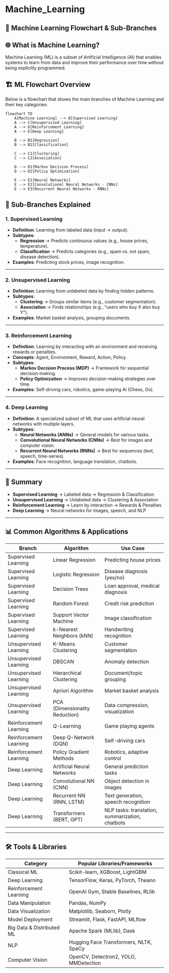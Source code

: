 # Machine_Learning
## 🤖 Machine Learning Flowchart & Sub-Branches
## 🌐 What is Machine Learning?

Machine Learning (ML) is a subset of Artificial Intelligence (AI) that enables systems to learn from data and improve their performance over time without being explicitly programmed.
## 🏗️ ML Flowchart Overview

Below is a flowchart that shows the main branches of Machine Learning and their key categories:
~~~mermaid
flowchart TD
    A[Machine Learning] --> B[Supervised Learning]
    A --> C[Unsupervised Learning]
    A --> D[Reinforcement Learning]
    A --> E[Deep Learning]
    
    B --> B1[Regression]
    B --> B2[Classification]

    C --> C1[Clustering]
    C --> C2[Association]

    D --> D1[Markov Decision Process]
    D --> D2[Policy Optimization]

    E --> E1[Neural Networks]
    E --> E2[Convolutional Neural Networks - CNNs]
    E --> E3[Recurrent Neural Networks - RNNs]
~~~
## 🔎 Sub-Branches Explained

### 1. Supervised Learning
- **Definition**: Learning from labeled data (input → output).  
- **Subtypes**:  
  - **Regression** → Predicts continuous values (e.g., house prices, temperature).  
  - **Classification** → Predicts categories (e.g., spam vs. not spam, disease detection).  
- **Examples**: Predicting stock prices, image recognition.  

---

### 2. Unsupervised Learning
- **Definition**: Learning from unlabeled data by finding hidden patterns.  
- **Subtypes**:  
  - **Clustering** → Groups similar items (e.g., customer segmentation).  
  - **Association** → Finds relationships (e.g., “users who buy X also buy Y”).  
- **Examples**: Market basket analysis, grouping documents.  

---

### 3. Reinforcement Learning
- **Definition**: Learning by interacting with an environment and receiving rewards or penalties.  
- **Concepts**: Agent, Environment, Reward, Action, Policy.  
- **Subtypes**:  
  - **Markov Decision Process (MDP)** → Framework for sequential decision-making.  
  - **Policy Optimization** → Improves decision-making strategies over time.  
- **Examples**: Self-driving cars, robotics, game-playing AI (Chess, Go).  

---

### 4. Deep Learning
- **Definition**: A specialized subset of ML that uses artificial neural networks with multiple layers.  
- **Subtypes**:  
  - **Neural Networks (ANNs)** → General models for various tasks.  
  - **Convolutional Neural Networks (CNNs)** → Best for images and computer vision.  
  - **Recurrent Neural Networks (RNNs)** → Best for sequences (text, speech, time-series).  
- **Examples**: Face recognition, language translation, chatbots.  

---

## 🚀 Summary
- **Supervised Learning** → Labeled data → Regression & Classification  
- **Unsupervised Learning** → Unlabeled data → Clustering & Association  
- **Reinforcement Learning** → Learn by interaction → Rewards & Penalties  
- **Deep Learning** → Neural networks for images, speech, and NLP  


---

## 📊 Common Algorithms & Applications

| **Branch**            | **Algorithm**              | **Use Case**                                     |
|------------------------|----------------------------|-------------------------------------------------|
| Supervised Learning    | Linear Regression          | Predicting house prices                         |
| Supervised Learning    | Logistic Regression        | Disease diagnosis (yes/no)                      |
| Supervised Learning    | Decision Trees             | Loan approval, medical diagnosis                |
| Supervised Learning    | Random Forest              | Credit risk prediction                          |
| Supervised Learning    | Support Vector Machine     | Image classification                            |
| Supervised Learning    | k-Nearest Neighbors (kNN)  | Handwriting recognition                         |
| Unsupervised Learning  | K-Means Clustering         | Customer segmentation                           |
| Unsupervised Learning  | DBSCAN                     | Anomaly detection                               |
| Unsupervised Learning  | Hierarchical Clustering    | Document/topic grouping                         |
| Unsupervised Learning  | Apriori Algorithm          | Market basket analysis                          |
| Unsupervised Learning  | PCA (Dimensionality Reduction) | Data compression, visualization            |
| Reinforcement Learning | Q-Learning                 | Game playing agents                             |
| Reinforcement Learning | Deep Q-Network (DQN)       | Self-driving cars                               |
| Reinforcement Learning | Policy Gradient Methods    | Robotics, adaptive control                      |
| Deep Learning          | Artificial Neural Networks | General prediction tasks                        |
| Deep Learning          | Convolutional NN (CNN)     | Object detection in images                      |
| Deep Learning          | Recurrent NN (RNN, LSTM)   | Text generation, speech recognition             |
| Deep Learning          | Transformers (BERT, GPT)   | NLP tasks: translation, summarization, chatbots |

---

## 🛠️ Tools & Libraries

| **Category**             | **Popular Libraries/Frameworks**                          |
|---------------------------|-----------------------------------------------------------|
| Classical ML              | Scikit-learn, XGBoost, LightGBM                          |
| Deep Learning             | TensorFlow, Keras, PyTorch, Theano                       |
| Reinforcement Learning    | OpenAI Gym, Stable Baselines, RLlib                      |
| Data Manipulation         | Pandas, NumPy                                            |
| Data Visualization        | Matplotlib, Seaborn, Plotly                              |
| Model Deployment          | Streamlit, Flask, FastAPI, MLflow                        |
| Big Data & Distributed ML | Apache Spark (MLlib), Dask                               |
| NLP                       | Hugging Face Transformers, NLTK, SpaCy                   |
| Computer Vision           | OpenCV, Detectron2, YOLO, MMDetection                    |

